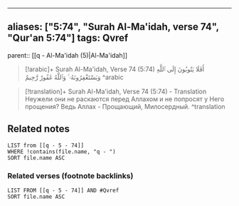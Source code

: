 
---
aliases: ["5:74", "Surah Al-Ma'idah, verse 74", "Qur'an 5:74"]
tags: Qvref
---

parent:: [[q - Al-Ma'idah (5)|Al-Ma'idah]]

> [!arabic]+ Surah Al-Ma'idah, Verse 74 (5:74)
> <span class="quran-arabic">أَفَلَا يَتُوبُونَ إِلَى ٱللَّهِ وَيَسْتَغْفِرُونَهُۥ ۚ وَٱللَّهُ غَفُورٌ رَّحِيمٌ</span>
^arabic

> [!translation]+ Surah Al-Ma'idah, Verse 74 (5:74) - Translation
> Неужели они не раскаются перед Аллахом и не попросят у Него прощения? Ведь Аллах - Прощающий, Милосердный.
^translation



## Related notes
```dataview
LIST from [[q - 5 - 74]]
WHERE !contains(file.name, "q - ")
SORT file.name ASC
```

### Related verses (footnote backlinks)
```dataview
LIST FROM [[q - 5 - 74]] AND #Qvref
SORT file.name ASC
```

